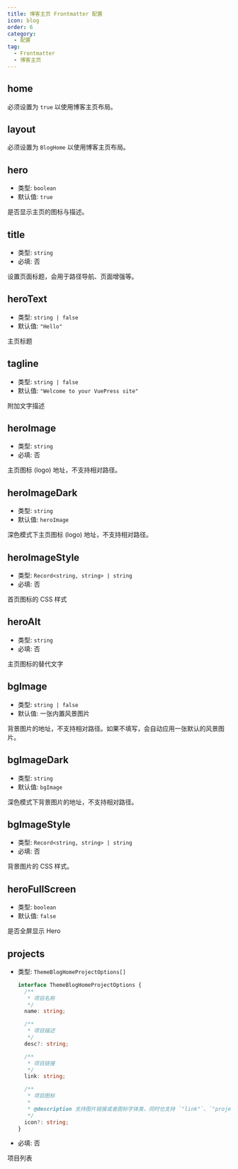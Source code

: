 ```yaml
---
title: 博客主页 Frontmatter 配置
icon: blog
order: 6
category:
  - 配置
tag:
  - Frontmatter
  - 博客主页
---
```


## home

必须设置为 `true` 以使用博客主页布局。

## layout

必须设置为 `BlogHome` 以使用博客主页布局。

## hero

- 类型: `boolean`
- 默认值: `true`

是否显示主页的图标与描述。

## title

- 类型: `string`
- 必填: 否

设置页面标题，会用于路径导航、页面增强等。

## heroText

- 类型: `string | false`
- 默认值: `"Hello"`

主页标题

## tagline

- 类型: `string | false`
- 默认值: `"Welcome to your VuePress site"`

附加文字描述

## heroImage

- 类型: `string`
- 必填: 否

主页图标 (logo) 地址，不支持相对路径。

## heroImageDark

- 类型: `string`
- 默认值: `heroImage`

深色模式下主页图标 (logo) 地址，不支持相对路径。

## heroImageStyle

- 类型: `Record<string, string> | string`
- 必填: 否

首页图标的 CSS 样式

## heroAlt

- 类型: `string`
- 必填: 否

主页图标的替代文字

## bgImage

- 类型: `string | false`
- 默认值: 一张内置风景图片

背景图片的地址，不支持相对路径。如果不填写，会自动应用一张默认的风景图片。

## bgImageDark

- 类型: `string`
- 默认值: `bgImage`

深色模式下背景图片的地址，不支持相对路径。

## bgImageStyle

- 类型: `Record<string, string> | string`
- 必填: 否

背景图片的 CSS 样式。

## heroFullScreen

- 类型: `boolean`
- 默认值: `false`

是否全屏显示 Hero

## projects

- 类型: `ThemeBlogHomeProjectOptions[]`

  ```ts
  interface ThemeBlogHomeProjectOptions {
    /**
     * 项目名称
     */
    name: string;

    /**
     * 项目描述
     */
    desc?: string;

    /**
     * 项目链接
     */
    link: string;

    /**
     * 项目图标
     *
     * @description 支持图片链接或者图标字体类，同时也支持 `"link"`、`"project"`、`"book"`、`"article"`、`"friend"`
     */
    icon?: string;
  }
  ```

- 必填: 否

项目列表
